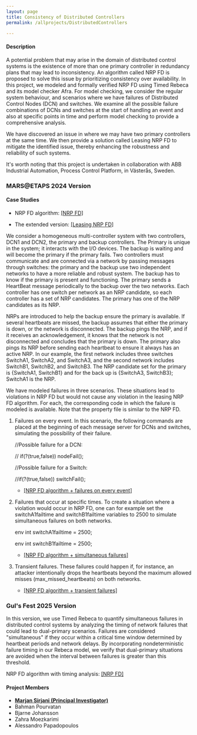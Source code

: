 ```yaml
---
layout: page
title: Consistency of Distributed Controllers
permalink: /allprojects/DistributedControllers

---
```


#### Description
A potential problem that may arise in the domain of distributed control systems is the existence of more than one primary controller in redundancy plans that may lead to inconsistency. An algorithm called NRP FD is proposed to solve this issue by prioritizing consistency over availability. 
In this project, we modeled and formally verified NRP FD using Timed Rebeca and its model checker Afra. 
For model checking, we consider the regular system behaviour, and scenarios where we have failures of Distributed Control Nodes (DCN) and switches. We examine all the possible failure combinations of DCNs and switches at the start of handling an event and also at specific points in time and perform model checking to provide a comprehensive analysis.

We have discovered an issue in where we may have two primary controllers at the same time. We then provide a solution called Leasing NRP FD to mitigate the identified issue, thereby enhancing the robustness and reliability of such systems. 

It's worth noting that this project is undertaken in collaboration with ABB Industrial Automation, Process Control Platform, in Västerås, Sweden.


### MARS@ETAPS 2024 Version 
#### Case Studies
* NRP FD algorithm: [ [NRP FD] ](/assets/projects/DistributedControllers/NRPFD.zip)
 
* The extended version: [ [Leasing NRP FD] ](/assets/projects/DistributedControllers/LeasingNRPFD.zip)

We consider a homogeneous multi-controller system with two controllers, DCN1 and DCN2, the primary and backup controllers. The Primary is unique in the system; it interacts with the I/O devices. The backup is waiting and will become the primary if the primary fails. Two controllers must communicate and are connected via a network by passing messages through switches: the primary and the backup use two independent networks to have a more reliable and robust system. The backup has to know if the primary is present and functioning. The primary sends a HeartBeat message periodically to the backup over the two networks. Each controller has one switch per network as an NRP candidate, so each controller has a set of NRP candidates. The primary has one of the NRP candidates as its NRP. 

NRPs are introduced to help the backup ensure the primary is available. If several heartbeats are missed, the backup assumes that either the primary is down, or the network is disconnected. The backup pings the NRP, and if it receives an acknowledgement, it knows that the network is not disconnected and concludes that the primary is down. The primary also pings its NRP  before sending each heartbeat to ensure it always has an active NRP.
In our example, the first network includes three switches SwitchA1, SwitchA2, and SwitchA3, and the second network includes  SwitchB1, SwitchB2, and SwitchB3. The NRP candidate set for the primary is {SwitchA1, SwitchB1} and for the back up is {SwitchA3, SwitchB3}; SwitchA1 is the NRP. 

We have modeled failures in three scenarios. These situations lead to violations in NRP FD but would not cause any violation in the leasing NRP FD algorithm. For each, the corresponding code in which the failure is modeled is available. Note that the property file is similar to the NRP FD. 

1. Failures on every event. In this scenario, the following commands are placed at the beginning of each message server for DCNs and switches, simulating the possibility of their failure. <!---(minor modifications also required, e.g. uncomment else and its corresponding "}" for each).--> 

      //Possible failure for a DCN:
  
      // if(?(true,false)) nodeFail();

      //Possible failure for a Switch:

      //if(?(true,false)) switchFail();

     * [ [NRP FD algorithm + failures on every event] ](/assets/projects/DistributedControllers/NRPFD-C2-FailuresonEachEvent.rebeca)

3. Failures that occur at specific times. To create a situation where a violation would occur in NRP FD, one can for example set the switchA1failtime and switchB1failtime variables to 2500 to simulate simultaneous failures on both networks. 

   env int switchA1failtime = 2500;
   
   env int switchB1failtime = 2500;

   * [ [NRP FD algorithm + simultaneous failures] ](/assets/projects/DistributedControllers/NRPFD-C7-switchA1andswitchB1FailsSimultaneouslyAtTime2500.rebeca)

5. Transient failures. These failures could happen if, for instance, an attacker intentionally drops the heartbeats beyond the maximum allowed misses (max_missed_heartbeats) on both networks.

    * [ [NRP FD algorithm + transient failures] ](/assets/projects/DistributedControllers/NRPFD-C8-TransientError.rebeca)
  
### Gul's Fest 2025 Version 
In this version, we use Timed Rebeca to quantify simultaneous failures in distributed control systems by analyzing the timing of network failures that could lead to dual-primary scenarios. Failures are considered "simultaneous" if they occur within a critical time window determined by heartbeat periods and network delays. By incorporating nondeterministic failure timing in our Rebeca model, we verify that dual-primary situations are avoided when the interval between failures is greater than this threshold.

NRP FD algorithm with timing analysis: [ [NRP FD] ](/assets/projects/DistributedControllers/NRPFD-TimingAnalysis-GulFest.zip)

#### Project Members
* **<u>Marjan Sirjani (Principal Investigator)</u>**
* Bahman Pourvatan
* Bjarne Johansson
* Zahra Moezkarimi
* Alessandro Papadopoulos


